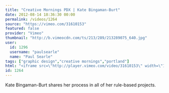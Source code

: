 ```yaml
---
title: "Creative Mornings PDX | Kate Bingaman-Burt"
date: 2012-08-14 18:36:30 00:00
permalink: /videos/1264
source: "https://vimeo.com/31610153"
featured: false
provider: "Vimeo"
thumbnail: "http://b.vimeocdn.com/ts/213/289/213289075_640.jpg"
user:
  id: 1296
  username: "paulsearle"
  name: "Paul Searle"
tags: ["graphic design","creative mornings","portland"]
html: "<iframe src=\"http://player.vimeo.com/video/31610153\" width=\"1280\" height=\"720\" frameborder=\"0\" webkitAllowFullScreen mozallowfullscreen allowFullScreen></iframe>"
id: 1264
---
```


Kate Bingaman-Burt shares her process in all of her rule-based projects.